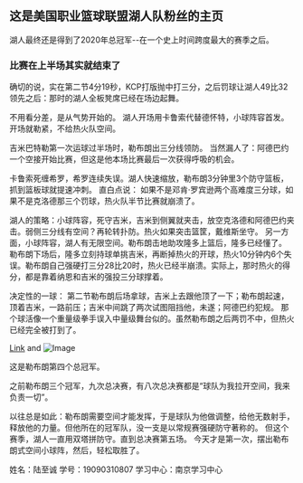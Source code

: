 ## 这是美国职业篮球联盟湖人队粉丝的主页

湖人最终还是得到了2020年总冠军--在一个史上时间跨度最大的赛季之后。

### 比赛在上半场其实就结束了

确切的说，实在第二节4分19秒，KCP打版抛中打三分，之后罚球让湖人49比32领先之后：那时的湖人全板凳席已经在场边起舞。

不用看分差，是从气势开始的。
湖人开场用卡鲁索代替德怀特，小球阵容首发。开场就勒紧，不给热火队空间。

吉米巴特勒第一次运球过半场时，勒布朗出三分线领防。
当然漏人了：阿德巴约一个空接开始比赛，但这是他本场比赛最后一次获得呼吸的机会。

卡鲁索死缠希罗，希罗连续失误。湖人快速缩放，勒布朗3分钟里3个防守篮板，抓到篮板球就提速冲刺。
直白点说：
如果不是邓肯·罗宾逊两个高难度三分球，如果不是克洛德那三个罚球，热火队半节比赛就崩溃了。

湖人的策略：小球阵容，死守吉米，吉米到侧翼就夹击，放空克洛德和阿德巴约夹击。弱侧三分线有空间？再轮转扑防。热火如果突击篮筐，戴维斯坐守。
另一方面，小球阵容，湖人有无限空间。勒布朗击地助攻隆多上篮后，隆多已经懂了。
勒布朗下场后，隆多立刻持球单挑吉米，再断掉热火的开球，热火10分钟内6个失误。勒布朗自己强硬打三分28比20时，热火已经半崩溃。实际上，那时热火的得分，都是靠着纳恩和吉米的强投三分球撑着。

决定性的一球：
第二节勒布朗后场拿球，吉米上去跟他顶了一下；勒布朗起速，顶着吉米，一路前压；吉米中间跳了两次试图阻挡他，未遂；阿德巴约犯规。
那个球活像一个重量级拳手误入中量级舞台似的。虽然勒布朗之后两罚不中，但热火已经完全被打到了。

[Link](url) and ![Image](src)

这是勒布朗第四个总冠军。

之前勒布朗三个冠军，九次总决赛，有八次总决赛都是“球队为我拉开空间，我来负责一切”。

以往总是如此：勒布朗需要空间才能发挥，于是球队为他做调整，给他无数射手，释放他的力量。但他所在的冠军队，没一支是以常规赛强硬防守著称的。
但这个赛季，湖人一直用双塔拼防守。直到总决赛第五场。
今天才是第一次，摆出勒布朗式空间小球阵，然后，轻松取胜了。

姓名：陆至诚 学号：19090310807 学习中心：南京学习中心

